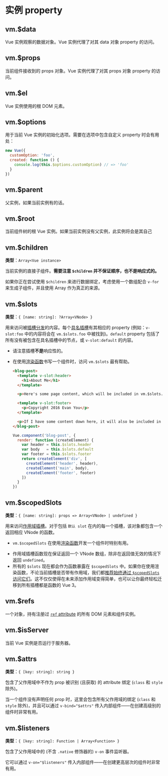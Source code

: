 # 实例 property

## vm.$data

Vue 实例观察的数据对象。Vue 实例代理了对其 data 对象 property 的访问。

## vm.$props

当前组件接收到的 props 对象。Vue 实例代理了对其 props 对象 property 的访问。

## vm.$el

Vue 实例使用的根 DOM 元素。

## vm.$options

用于当前 Vue 实例的初始化选项。需要在选项中包含自定义 property 时会有用处：

```javascript
new Vue({
  customOption: 'foo',
  created: function () {
    console.log(this.$options.customOption) // => 'foo'
  }
})
```

## vm.$parent

父实例，如果当前实例有的话。

## vm.$root

当前组件树的根 Vue 实例。如果当前实例没有父实例，此实例将会是其自己

## vm.$children

**类型**：`Array<Vue instance>`

当前实例的直接子组件。**需要注意 `$children` 并不保证顺序，也不是响应式的。**

如果你正在尝试使用 `$children` 来进行数据绑定，考虑使用一个数组配合 `v-for` 来生成子组件，并且使用 Array 作为真正的来源。

## vm.$slots

**类型**：`{ [name: string]: ?Array<VNode> }`

用来访问被[插槽分发](https://cn.vuejs.org/v2/guide/components.html#通过插槽分发内容)的内容。每个[具名插槽](https://cn.vuejs.org/v2/guide/components-slots.html#具名插槽)有其相应的 property (例如：`v-slot:foo` 中的内容将会在 `vm.$slots.foo` 中被找到)。`default` property 包括了所有没有被包含在具名插槽中的节点，或 `v-slot:default` 的内容。

* 请注意插槽**不是**响应性的。

* 在使用[渲染函数](https://cn.vuejs.org/v2/guide/render-function.html)书写一个组件时，访问 `vm.$slots` 最有帮助。

  ```html
  <blog-post>
    <template v-slot:header>
      <h1>About Me</h1>
    </template>
  
    <p>Here's some page content, which will be included in vm.$slots.default, because it's not inside a named slot.</p>
  
    <template v-slot:footer>
      <p>Copyright 2016 Evan You</p>
    </template>
  
    <p>If I have some content down here, it will also be included in vm.$slots.default.</p>.
  </blog-post>
  ```

  ```javascript
  Vue.component('blog-post', {
    render: function (createElement) {
      var header = this.$slots.header
      var body   = this.$slots.default
      var footer = this.$slots.footer
      return createElement('div', [
        createElement('header', header),
        createElement('main', body),
        createElement('footer', footer)
      ])
    }
  })
  ```

## vm.$scopedSlots

**类型**：`{ [name: string]: props => Array<VNode> | undefined }`

用来访问[作用域插槽](https://cn.vuejs.org/v2/guide/components-slots.html#作用域插槽)。对于包括 `默认 slot` 在内的每一个插槽，该对象都包含一个返回相应 VNode 的函数。

* `vm.$scopedSlots` 在使用[渲染函数](https://cn.vuejs.org/v2/guide/render-function.html)开发一个组件时特别有用。

- 作用域插槽函数现在保证返回一个 VNode 数组，除非在返回值无效的情况下返回 `undefined`。
- 所有的 `$slots` 现在都会作为函数暴露在 `$scopedSlots` 中。如果你在使用渲染函数，不论当前插槽是否带有作用域，我们都<u>推荐始终通过 `$scopedSlots` 访问它们</u>。这不仅仅使得在未来添加作用域变得简单，也可以让你最终轻松迁移到所有插槽都是函数的 Vue 3。

## vm.$refs

一个对象，持有注册过 [`ref` attribute](https://cn.vuejs.org/v2/api/#ref) 的所有 DOM 元素和组件实例。

## vm.$isServer

当前 Vue 实例是否运行于服务器。

## vm.$attrs

**类型**：`{ [key: string]: string }`

包含了父作用域中不作为 prop 被识别 (且获取) 的 attribute 绑定 (`class` 和 `style` 除外)。

当一个组件没有声明任何 prop 时，这里会包含所有父作用域的绑定 (`class` 和 `style` 除外)，并且可以通过 `v-bind="$attrs"` 传入内部组件——在创建高级别的组件时非常有用。

## vm.$listeners

**类型**：`{ [key: string]: Function | Array<Function> }`

包含了父作用域中的 (不含 `.native` 修饰器的) `v-on` 事件监听器。

它可以通过 `v-on="$listeners"` 传入内部组件——在创建更高层次的组件时非常有用。